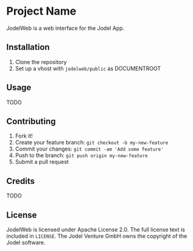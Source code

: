 # Project Name

JodelWeb is a web interface for the Jodel App.

## Installation

1. Clone the repository
2. Set up a vhost with `jodelweb/public` as DOCUMENTROOT

## Usage

TODO

## Contributing

1. Fork it!
2. Create your feature branch: `git checkout -b my-new-feature`
3. Commit your changes: `git commit -am 'Add some feature'`
4. Push to the branch: `git push origin my-new-feature`
5. Submit a pull request

## Credits

TODO

## License
JodelWeb is licensed under Apache License 2.0. The full license text is included in `LICENSE`.
The Jodel Venture GmbH owns the copyright of the Jodel software.

